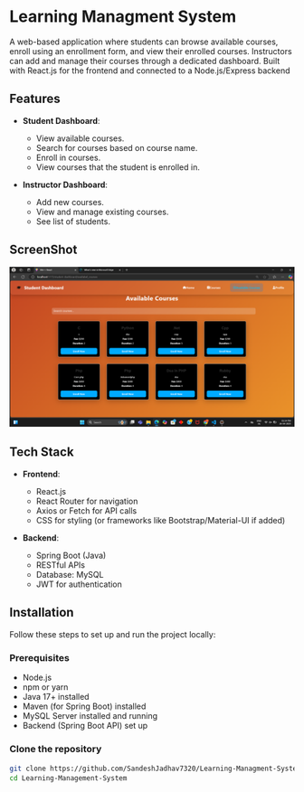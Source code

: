 # Learning Managment System

A web-based application where students can browse available courses, enroll using an enrollment form, and view their enrolled courses.
Instructors can add and manage their courses through a dedicated dashboard.
Built with React.js for the frontend and connected to a Node.js/Express backend

## Features
- **Student Dashboard**: 
  - View available courses.
  - Search for courses based on course name.
  - Enroll in courses.
  - View courses that the student is enrolled in.
  
- **Instructor Dashboard**: 
  - Add new courses.
  - View and manage existing courses.
  - See list of students.

## ScreenShot
  ![image alt](https://github.com/SandeshJadhav7320/Learning-Managment-System/blob/7748ec5a9c4f4e35139a781961efcc7043f3c6f1/Screenshot.png)

## Tech Stack

- **Frontend**:
  - React.js
  - React Router for navigation
  - Axios or Fetch for API calls
  - CSS for styling (or frameworks like Bootstrap/Material-UI if added)

- **Backend**:
  - Spring Boot (Java)
  - RESTful APIs
  - Database: MySQL 
  - JWT for authentication

## Installation

Follow these steps to set up and run the project locally:

### Prerequisites

- Node.js
- npm or yarn
- Java 17+ installed
- Maven (for Spring Boot) installed
- MySQL Server installed and running
- Backend (Spring Boot API) set up

### Clone the repository

```bash
git clone https://github.com/SandeshJadhav7320/Learning-Managment-System.git
cd Learning-Management-System
